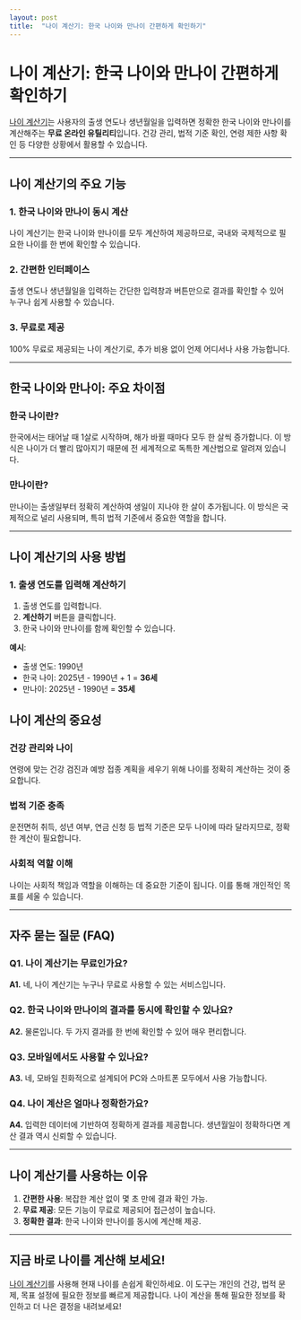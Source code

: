 ```yaml
---
layout: post
title:  "나이 계산기: 한국 나이와 만나이 간편하게 확인하기"
---
```


# 나이 계산기: 한국 나이와 만나이 간편하게 확인하기

[나이 계산기](https://www.freeonlineutility.com/ko/app/age-calculator/)는 사용자의 출생 연도나 생년월일을 입력하면 정확한 한국 나이와 만나이를 계산해주는 **무료 온라인 유틸리티**입니다. 건강 관리, 법적 기준 확인, 연령 제한 사항 확인 등 다양한 상황에서 활용할 수 있습니다.

---

## 나이 계산기의 주요 기능

### 1. 한국 나이와 만나이 동시 계산
나이 계산기는 한국 나이와 만나이를 모두 계산하여 제공하므로, 국내와 국제적으로 필요한 나이를 한 번에 확인할 수 있습니다.

### 2. 간편한 인터페이스
출생 연도나 생년월일을 입력하는 간단한 입력창과 버튼만으로 결과를 확인할 수 있어 누구나 쉽게 사용할 수 있습니다.

### 3. 무료로 제공
100% 무료로 제공되는 나이 계산기로, 추가 비용 없이 언제 어디서나 사용 가능합니다.

---

## 한국 나이와 만나이: 주요 차이점

### 한국 나이란?
한국에서는 태어날 때 1살로 시작하며, 해가 바뀔 때마다 모두 한 살씩 증가합니다. 이 방식은 나이가 더 빨리 많아지기 때문에 전 세계적으로 독특한 계산법으로 알려져 있습니다.

### 만나이란?
만나이는 출생일부터 정확히 계산하여 생일이 지나야 한 살이 추가됩니다. 이 방식은 국제적으로 널리 사용되며, 특히 법적 기준에서 중요한 역할을 합니다.

---

## 나이 계산기의 사용 방법

### 1. 출생 연도를 입력해 계산하기
1. 출생 연도를 입력합니다.
2. **계산하기** 버튼을 클릭합니다.
3. 한국 나이와 만나이를 함께 확인할 수 있습니다.

**예시**:  
- 출생 연도: 1990년  
- 한국 나이: 2025년 - 1990년 + 1 = **36세**  
- 만나이: 2025년 - 1990년 = **35세**  

## 나이 계산의 중요성

### 건강 관리와 나이
연령에 맞는 건강 검진과 예방 접종 계획을 세우기 위해 나이를 정확히 계산하는 것이 중요합니다.

### 법적 기준 충족
운전면허 취득, 성년 여부, 연금 신청 등 법적 기준은 모두 나이에 따라 달라지므로, 정확한 계산이 필요합니다.

### 사회적 역할 이해
나이는 사회적 책임과 역할을 이해하는 데 중요한 기준이 됩니다. 이를 통해 개인적인 목표를 세울 수 있습니다.

---

## 자주 묻는 질문 (FAQ)

### Q1. 나이 계산기는 무료인가요?  
**A1.** 네, 나이 계산기는 누구나 무료로 사용할 수 있는 서비스입니다.

### Q2. 한국 나이와 만나이의 결과를 동시에 확인할 수 있나요?  
**A2.** 물론입니다. 두 가지 결과를 한 번에 확인할 수 있어 매우 편리합니다.

### Q3. 모바일에서도 사용할 수 있나요?  
**A3.** 네, 모바일 친화적으로 설계되어 PC와 스마트폰 모두에서 사용 가능합니다.

### Q4. 나이 계산은 얼마나 정확한가요?  
**A4.** 입력한 데이터에 기반하여 정확하게 결과를 제공합니다. 생년월일이 정확하다면 계산 결과 역시 신뢰할 수 있습니다.

---

## 나이 계산기를 사용하는 이유

1. **간편한 사용**: 복잡한 계산 없이 몇 초 만에 결과 확인 가능.
2. **무료 제공**: 모든 기능이 무료로 제공되어 접근성이 높습니다.
3. **정확한 결과**: 한국 나이와 만나이를 동시에 계산해 제공.

---

## 지금 바로 나이를 계산해 보세요!

[나이 계산기](https://www.freeonlineutility.com/ko/app/age-calculator/)를 사용해 현재 나이를 손쉽게 확인하세요. 이 도구는 개인의 건강, 법적 문제, 목표 설정에 필요한 정보를 빠르게 제공합니다. 나이 계산을 통해 필요한 정보를 확인하고 더 나은 결정을 내려보세요!
